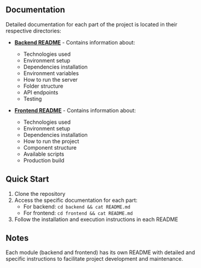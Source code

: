 ## Documentation

Detailed documentation for each part of the project is located in their respective directories:

- **[Backend README](./backend/README.md)** - Contains information about:
  - Technologies used
  - Environment setup
  - Dependencies installation
  - Environment variables
  - How to run the server
  - Folder structure
  - API endpoints
  - Testing

- **[Frontend README](./frontend/README.md)** - Contains information about:
  - Technologies used
  - Environment setup
  - Dependencies installation
  - How to run the project
  - Component structure
  - Available scripts
  - Production build

## Quick Start

1. Clone the repository
2. Access the specific documentation for each part:
   - For backend: `cd backend && cat README.md`
   - For frontend: `cd frontend && cat README.md`
3. Follow the installation and execution instructions in each README

## Notes

Each module (backend and frontend) has its own README with detailed and specific instructions to facilitate project development and maintenance.
